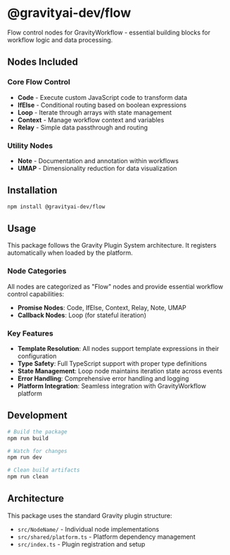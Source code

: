 # @gravityai-dev/flow

Flow control nodes for GravityWorkflow - essential building blocks for workflow logic and data processing.

## Nodes Included

### Core Flow Control
- **Code** - Execute custom JavaScript code to transform data
- **IfElse** - Conditional routing based on boolean expressions
- **Loop** - Iterate through arrays with state management
- **Context** - Manage workflow context and variables
- **Relay** - Simple data passthrough and routing

### Utility Nodes
- **Note** - Documentation and annotation within workflows
- **UMAP** - Dimensionality reduction for data visualization

## Installation

```bash
npm install @gravityai-dev/flow
```

## Usage

This package follows the Gravity Plugin System architecture. It registers automatically when loaded by the platform.

### Node Categories

All nodes are categorized as "Flow" nodes and provide essential workflow control capabilities:

- **Promise Nodes**: Code, IfElse, Context, Relay, Note, UMAP
- **Callback Nodes**: Loop (for stateful iteration)

### Key Features

- **Template Resolution**: All nodes support template expressions in their configuration
- **Type Safety**: Full TypeScript support with proper type definitions
- **State Management**: Loop node maintains iteration state across events
- **Error Handling**: Comprehensive error handling and logging
- **Platform Integration**: Seamless integration with GravityWorkflow platform

## Development

```bash
# Build the package
npm run build

# Watch for changes
npm run dev

# Clean build artifacts
npm run clean
```

## Architecture

This package uses the standard Gravity plugin structure:
- `src/NodeName/` - Individual node implementations
- `src/shared/platform.ts` - Platform dependency management
- `src/index.ts` - Plugin registration and setup
